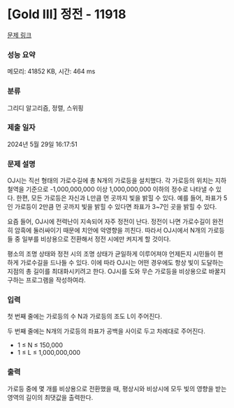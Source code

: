 # [Gold III] 정전 - 11918 

[문제 링크](https://www.acmicpc.net/problem/11918) 

### 성능 요약

메모리: 41852 KB, 시간: 464 ms

### 분류

그리디 알고리즘, 정렬, 스위핑

### 제출 일자

2024년 5월 29일 16:17:51

### 문제 설명

<p>OJ시는 직선 형태의 가로수길에 총 N개의 가로등을 설치했다. 각 가로등의 위치는 지하철역을 기준으로 -1,000,000,000 이상 1,000,000,000 이하의 정수로 나타낼 수 있다. 한편, 모든 가로등은 자신과 L만큼 먼 곳까지 빛을 밝힐 수 있다. 예를 들어, 좌표가 5인 가로등이 2만큼 먼 곳까지 빛을 밝힐 수 있다면 좌표가 3~7인 곳을 밝힐 수 있다.</p>

<p>요즘 들어, OJ시에 전력난이 지속되어 자주 정전이 난다. 정전이 나면 가로수길이 완전히 암흑에 둘러싸이기 때문에 치안에 악영향을 끼친다. 따라서 OJ시에서 N개의 가로등들 중 일부를 비상용으로 전환해서 정전 시에만 켜지게 할 것이다.</p>

<p>평소의 조명 상태와 정전 시의 조명 상태가 균일하게 이루어져야 언제든지 시민들이 편하게 가로수길을 드나들 수 있다. 이에 따라 OJ시는 어떤 경우에도 항상 빛이 도달하는 지점의 총 길이를 최대화시키려고 한다. OJ시를 도와 무슨 가로등을 비상용으로 바꿀지 구하는 프로그램을 작성하여라.</p>

### 입력 

 <p>첫 번째 줄에는 가로등의 수 N과 가로등의 조도 L이 주어진다.</p>

<p>두 번째 줄에는 N개의 가로등의 좌표가 공백을 사이로 두고 차례대로 주어진다.</p>

<ul>
	<li>1 ≤ N ≤ 150,000</li>
	<li>1 ≤ L ≤ 1,000,000,000</li>
</ul>

### 출력 

 <p>가로등 중에 몇 개를 비상용으로 전환했을 때, 평상시와 비상시에 모두 빛의 영향을 받는 영역의 길이의 최댓값을 출력한다.</p>

<p> </p>

